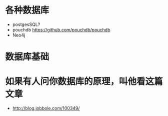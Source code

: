 # 各种数据库

- postgesSQL?
- pouchdb https://github.com/pouchdb/pouchdb
- Neo4j

# 数据库基础

# 如果有人问你数据库的原理，叫他看这篇文章

- <http://blog.jobbole.com/100349/>
